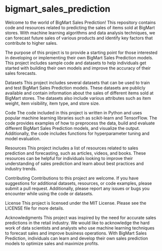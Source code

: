 # bigmart_sales_prediction

Welcome to the world of BigMart Sales Prediction! This repository contains code and resources related to predicting the sales of items sold at BigMart stores. With machine learning algorithms and data analysis techniques, we can forecast future sales of various products and identify key factors that contribute to higher sales.

The purpose of this project is to provide a starting point for those interested in developing or implementing their own BigMart Sales Prediction models. This project includes sample code and datasets to help individuals get started with building their own models and improve the accuracy of their sales forecasts.

Datasets
This project includes several datasets that can be used to train and test BigMart Sales Prediction models. These datasets are publicly available and contain information about the sales of different items sold at BigMart stores. The datasets also include various attributes such as item weight, item visibility, item type, and store size.

Code
The code included in this project is written in Python and uses popular machine learning libraries such as scikit-learn and TensorFlow. The code provides examples of how to preprocess the data, build and evaluate different BigMart Sales Prediction models, and visualize the output. Additionally, the code includes functions for hyperparameter tuning and model evaluation.

Resources
This project includes a list of resources related to sales prediction and forecasting, such as articles, videos, and books. These resources can be helpful for individuals looking to improve their understanding of sales prediction and learn about best practices and industry trends.

Contributing
Contributions to this project are welcome. If you have suggestions for additional datasets, resources, or code examples, please submit a pull request. Additionally, please report any issues or bugs you encounter while using the code or datasets.

License
This project is licensed under the MIT License. Please see the LICENSE file for more details.

Acknowledgments
This project was inspired by the need for accurate sales predictions in the retail industry. We would like to acknowledge the hard work of data scientists and analysts who use machine learning techniques to forecast sales and improve business operations. With BigMart Sales Prediction, individuals can learn and develop their own sales prediction models to optimize sales and maximize profits.
